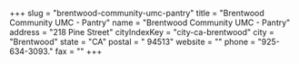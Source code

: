 +++
slug = "brentwood-community-umc-pantry"
title = "Brentwood Community UMC - Pantry"
name = "Brentwood Community UMC - Pantry"
address = "218 Pine Street"
cityIndexKey = "city-ca-brentwood"
city = "Brentwood"
state = "CA"
postal = " 94513"
website = ""
phone = "925-634-3093."
fax = ""
+++
